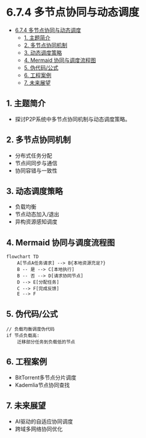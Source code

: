 # 6.7.4 多节点协同与动态调度


<!-- TOC START -->

- [6.7.4 多节点协同与动态调度](#674-多节点协同与动态调度)
  - [1. 主题简介](#1-主题简介)
  - [2. 多节点协同机制](#2-多节点协同机制)
  - [3. 动态调度策略](#3-动态调度策略)
  - [4. Mermaid 协同与调度流程图](#4-mermaid-协同与调度流程图)
  - [5. 伪代码/公式](#5-伪代码公式)
  - [6. 工程案例](#6-工程案例)
  - [7. 未来展望](#7-未来展望)

<!-- TOC END -->

## 1. 主题简介

- 探讨P2P系统中多节点协同机制与动态调度策略。

## 2. 多节点协同机制

- 分布式任务分配
- 节点间同步与通信
- 协同容错与一致性

## 3. 动态调度策略

- 负载均衡
- 节点动态加入/退出
- 异构资源感知调度

## 4. Mermaid 协同与调度流程图

```mermaid
flowchart TD
    A[节点A任务请求] --> B{本地资源充足?}
    B -- 是 --> C[本地执行]
    B -- 否 --> D[请求协同节点]
    D --> E[分配任务]
    C --> F[完成反馈]
    E --> F
```

## 5. 伪代码/公式

```pseudo
// 负载均衡调度伪代码
if 节点负载高:
    迁移部分任务到负载低的节点
```

## 6. 工程案例

- BitTorrent多节点分片调度
- Kademlia节点协同查找

## 7. 未来展望

- AI驱动的自适应协同调度
- 跨域多网络协同优化
